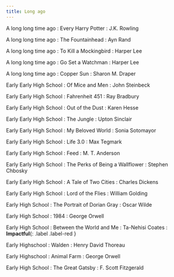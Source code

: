 ```yaml
---
title: Long ago 
---
```

A long long time ago
  : Every Harry Potter
    : J.K. Rowling

A long long time ago
: The Fountainhead 
  : Ayn Rand

A long long time ago
: To Kill a Mockingbird 
  : Harper Lee

A long long time ago
: Go Set a Watchman 
  : Harper Lee 

A long long time ago
: Copper Sun
   : Sharon M. Draper

Early Early High School
: Of Mice and Men
  : John Steinbeck

Early Early High School
: Fahrenheit 451
  : Ray Bradbury

Early Early High School
  : Out of the Dust
    : Karen Hesse

Early Early High School
  : The Jungle
    : Upton Sinclair

Early Early High School
  : My Beloved World
    : Sonia Sotomayor

Early Early High School
  : Life 3.0
    : Max Tegmark

Early Early High School
  : Feed
    : M. T. Anderson

Early Early High School
  : The Perks of Being a Wallflower
    : Stephen Chbosky

Early Early High School
  : A Tale of Two Cities
    : Charles Dickens

Early Early High School
  : Lord of the Flies
    : William Golding

Early High School
  : The Portrait of Dorian Gray
    : Oscar Wilde

Early High School
  : 1984
    : George Orwell

Early High School
: Between the World and Me
  : Ta-Nehisi Coates
    : **Impactful**{: .label .label-red }

Early Highschool
: Walden
  : Henry David Thoreau

Early Highschool
  : Animal Farm
    : George Orwell

Early High School
  : The Great Gatsby
    : F. Scott Fitzgerald










[comment]: <> (Oct 2)

[comment]: <> (: [Tracing, IntLists, & Recursion]&#40;#&#41;)

[comment]: <> (  : [2.1]&#40;#&#41;)

[comment]: <> (: **HW 1 due**{: .label .label-red })
